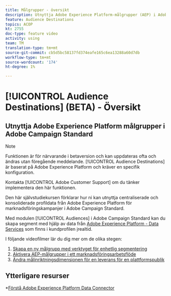 ```yaml
---
title: Målgrupper - översikt
description: Utnyttja Adobe Experience Platform-målgrupper (AEP) i Adobe Campaign Standard (ACS)
feature: Audience Destinations
topics: ACOP
kt: 2755
doc-type: feature video
activity: using
team: TM
translation-type: tm+mt
source-git-commit: cb5d5bc58137fd374eafe165c6ea13288a60d7db
workflow-type: tm+mt
source-wordcount: '174'
ht-degree: 1%

---
```



# [!UICONTROL Audience Destinations] (BETA) - Översikt

## Utnyttja Adobe Experience Platform målgrupper i Adobe Campaign Standard

>[!NOTE]
>
>Funktionen är för närvarande i betaversion och kan uppdateras ofta och ändras utan föregående meddelande. [!UICONTROL Audience Destinations] är baserat på Adobe Experience Platform och kräver en specifik konfiguration.
>
>Kontakta [!UICONTROL Adobe Customer Support] om du tänker implementera den här funktionen.


Den här självstudiekursen förklarar hur ni kan utnyttja centraliserade och konsoliderade profildata från Adobe Experience Platform för marknadsföringskampanjer i Adobe Campaign Standard.

Med modulen [!UICONTROL Audiences] i Adobe Campaign Standard kan du skapa segment med hjälp av data från [Adobe Experience Platform - Data Services](https://www.adobe.io/apis/experienceplatform/home/services.html) som finns i kundprofilen [i](https://docs.adobe.com/content/help/en/platform-learn/tutorials/profiles/understanding-the-real-time-customer-profile.html)realtid.

I följande videofilmer lär du dig mer om de olika stegen:

1. [Skapa en ny målgrupp med verktyget för enhetlig segmentering](/help/profiles-and-audiences/audience-destinations/creating-audiences-using-segment-builder.md)
2. [Aktivera AEP-målgrupper i ett marknadsföringsarbetsflöde](/help/profiles-and-audiences/audience-destinations/activating-aep-audiences.md)
3. [Ändra målinriktningsdimensionen för en leverans för en plattformspublik](/help/profiles-and-audiences/audience-destinations/changing-targeting-dimension.md)

## Ytterligare resurser

*[Förstå Adobe Experience Platform Data Connector](/help/administrating/adobe-experience-platform-data-connector/understanding-the-adobe-experience-platform-data-connector.md)

